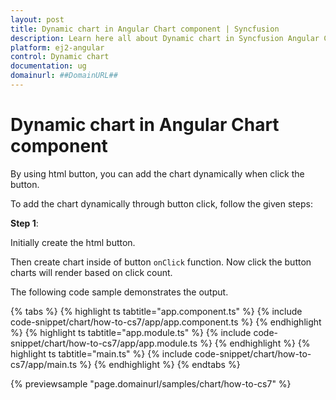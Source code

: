 ```yaml
---
layout: post
title: Dynamic chart in Angular Chart component | Syncfusion
description: Learn here all about Dynamic chart in Syncfusion Angular Chart component of Syncfusion Essential JS 2 and more.
platform: ej2-angular
control: Dynamic chart 
documentation: ug
domainurl: ##DomainURL##
---
```


# Dynamic chart in Angular Chart component

By using html button, you can add the chart dynamically when click the button.

To add the chart dynamically through button click, follow the given steps:

**Step 1**:

Initially create the html button.

Then create chart inside of button `onClick` function. Now click the button charts will render based on click count.

The following code sample demonstrates the output.

{% tabs %}
{% highlight ts tabtitle="app.component.ts" %}
{% include code-snippet/chart/how-to-cs7/app/app.component.ts %}
{% endhighlight %}
{% highlight ts tabtitle="app.module.ts" %}
{% include code-snippet/chart/how-to-cs7/app/app.module.ts %}
{% endhighlight %}
{% highlight ts tabtitle="main.ts" %}
{% include code-snippet/chart/how-to-cs7/app/main.ts %}
{% endhighlight %}
{% endtabs %}
  
{% previewsample "page.domainurl/samples/chart/how-to-cs7" %}